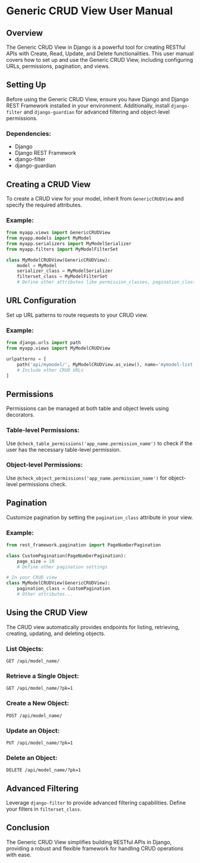 
# Generic CRUD View User Manual

## Overview
The Generic CRUD View in Django is a powerful tool for creating RESTful APIs with Create, Read, Update, and Delete functionalities. This user manual covers how to set up and use the Generic CRUD View, including configuring URLs, permissions, pagination, and views.

## Setting Up
Before using the Generic CRUD View, ensure you have Django and Django REST Framework installed in your environment. Additionally, install `django-filter` and `django-guardian` for advanced filtering and object-level permissions.

### Dependencies:
- Django
- Django REST Framework
- django-filter
- django-guardian

## Creating a CRUD View
To create a CRUD view for your model, inherit from `GenericCRUDView` and specify the required attributes.

### Example:
```python
from myapp.views import GenericCRUDView
from myapp.models import MyModel
from myapp.serializers import MyModelSerializer
from myapp.filters import MyModelFilterSet

class MyModelCRUDView(GenericCRUDView):
    model = MyModel
    serializer_class = MyModelSerializer
    filterset_class = MyModelFilterSet
    # Define other attributes like permission_classes, pagination_class
```

## URL Configuration
Set up URL patterns to route requests to your CRUD view.

### Example:
```python
from django.urls import path
from myapp.views import MyModelCRUDView

urlpatterns = [
    path('api/mymodel/', MyModelCRUDView.as_view(), name='mymodel-list'),
    # Include other CRUD URLs
]
```

## Permissions
Permissions can be managed at both table and object levels using decorators.

### Table-level Permissions:
Use `@check_table_permissions('app_name.permission_name')` to check if the user has the necessary table-level permission.

### Object-level Permissions:
Use `@check_object_permissions('app_name.permission_name')` for object-level permissions check.

## Pagination
Customize pagination by setting the `pagination_class` attribute in your view.

### Example:
```python
from rest_framework.pagination import PageNumberPagination

class CustomPagination(PageNumberPagination):
    page_size = 10
    # Define other pagination settings

# In your CRUD view
class MyModelCRUDView(GenericCRUDView):
    pagination_class = CustomPagination
    # Other attributes...
```

## Using the CRUD View
The CRUD view automatically provides endpoints for listing, retrieving, creating, updating, and deleting objects.

### List Objects:
`GET /api/model_name/`

### Retrieve a Single Object:
`GET /api/model_name/?pk=1`

### Create a New Object:
`POST /api/model_name/`

### Update an Object:
`PUT /api/model_name/?pk=1`

### Delete an Object:
`DELETE /api/model_name/?pk=1`

## Advanced Filtering
Leverage `django-filter` to provide advanced filtering capabilities. Define your filters in `filterset_class`.

## Conclusion
The Generic CRUD View simplifies building RESTful APIs in Django, providing a robust and flexible framework for handling CRUD operations with ease.